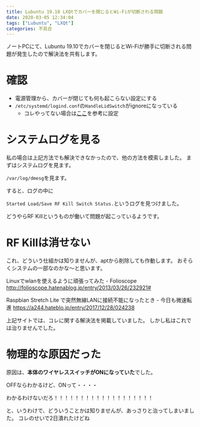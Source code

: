 ```yaml
---
title: Lubuntu 19.10 LXQtでカバーを閉じるとWi-Fiが切断される問題
date: 2020-03-05 12:34:04
tags: ["Lubuntu", "LXQt"]
categories: 不具合
---
```


ノートPCにて、Lubuntu 19.10でカバーを閉じるとWi-Fiが勝手に切断される問題が発生したので解決法を共有します。

# 確認

- 電源管理から、カバーが閉じても何も起こらない設定にする
- `/etc/systemd/logind.conf`の`HandleLidSwitch`がignoreになっている
  - コレやってない場合は[ここ](https://www.yokoweb.net/2018/05/11/ubuntu18-notepc-suspend-ignore/)を参考に設定

# システムログを見る

私の場合は上記方法でも解決できなかったので、他の方法を模索しました。
まずはシステムログを見ます。

`/var/log/dmesg`を見ます。

すると、ログの中に

` Started Load/Save RF Kill Switch Status. `というログを見つけました。

どうやらRF Killというものが働いて問題が起こっているようです。

# RF Killは消せない

これ、どういう仕組かは知りませんが、aptから削除しても作動します。
おそらくシステムの一部なのかな～と思います。

Linuxでwlanを使えるように頑張ってみた - Folioscope http://folioscope.hatenablog.jp/entry/2013/03/26/232921#

Raspbian Stretch Lite で突然無線LANに接続不能になったとき - 今日も微速転進 https://a244.hateblo.jp/entry/2017/12/28/024238

上記サイトでは、コレに関する解決法を掲載していました。
しかし私はこれでは治りませんでした。

# 物理的な原因だった

原因は、**本体のワイヤレススイッチがONになっていた**でした。

OFFならわかるけど、ONって・・・・

わかるわけないだろ！！！！！！！！！！！！！！！！！！！

と、いうわけで、どういうことかは知りませんが、あっさりと治ってしまいました。
コレのせいで2日潰れたけどね